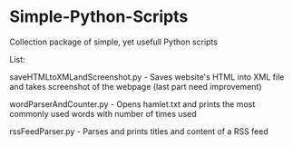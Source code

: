 # Simple-Python-Scripts
Collection package of simple, yet usefull Python scripts

List:

saveHTMLtoXMLandScreenshot.py - Saves website's HTML into XML file and takes screenshot of the webpage (last part need improvement)

wordParserAndCounter.py - Opens hamlet.txt and prints the most commonly used words with number of times used

rssFeedParser.py - Parses and prints titles and content of a RSS feed
